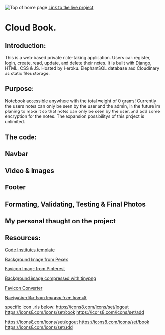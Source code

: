 ![Top of home page](#)
[Link to the live project](#)
# Cloud Book.
## Introduction:
This is a web-based private note-taking application. Users can register, login, create, read, update, and delete their notes.
It is built with Django, HTML, CSS & JS. Hosted by Heroku. ElephantSQL database
and Cloudinary as static files storage. 
 
## Purpose:
Notebook accessible anywhere with the total weight of 0 grams! Currently the users notes can only be seen by the user and the admin, In the future im planing to make it so that notes can only be seen by the user, and add some encryption for the notes.
The expansion possibilitys of this project is unlimited.

## The code:

## Navbar

## Video & Images

## Footer

## Formating, Validating, Testing & Final Photos

## My personal thaught on the project
## Resources:

[Code Institutes template](https://github.com/Code-Institute-Org/ci-full-template)

[Background Image from Pexels](https://www.pexels.com/sv-se/foto/natur-himmel-solnedgang-moln-2114014/)

[Favicon Image from Pinterest](https://www.pinterest.se/pin/168814686018326830/)

[Background image compressed with tinypng](https://tinypng.com/)

[Favicon Converter](https://favicon.io/favicon-converter/)

[Navigation Bar Icon Images from Icons8](https://icons8.com/)

specific icon urls below:
https://icons8.com/icons/set/logout
https://icons8.com/icons/set/book
https://icons8.com/icons/set/add

[]()

[]()

[]()



https://icons8.com/icons/set/logout
https://icons8.com/icons/set/book
https://icons8.com/icons/set/add
